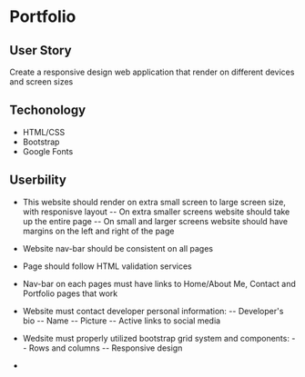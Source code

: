 # Portfolio 

## User Story 

Create a responsive design web application that render on different devices and screen sizes 

## Techonology

- HTML/CSS
- Bootstrap
- Google Fonts  

## Userbility

- This website should render on extra small screen to large screen size, with responisve layout
-- On extra smaller screens website should take up the entire page
-- On small and larger screens website should have margins on the left and right of the page
- Website nav-bar should be consistent on all pages 
- Page should follow HTML validation services
- Nav-bar on each pages must have links to Home/About Me, Contact and Portfolio pages that work
- Website must contact developer personal information:
-- Developer's bio 
-- Name
-- Picture
-- Active links to social media 
- Wedsite must properly utilized bootstrap grid system and components:
-- Rows and columns 
-- Responsive design 





-